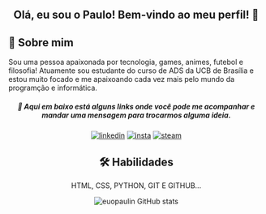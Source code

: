 <center>

## Olá, eu sou o Paulo! Bem-vindo ao meu perfil! 👋

</center>

## 🚀 Sobre mim
Sou uma pessoa apaixonada por tecnologia, games, animes, futebol e filosofia! Atuamente sou estudante do curso de ADS da UCB de Brasília e estou muito focado e me apaixoando cada vez mais pelo mundo da programção e informática.

<center>

##### 🔗 Aqui em baixo está alguns links onde você pode me acompanhar e mandar uma mensagem para trocarmos alguma ideia.


[![linkedin](https://img.shields.io/badge/LinkedIn-0077B5?style=for-the-badge&logo=linkedin&logoColor=white)](www.linkedin.com/in/euopaulo)
[![insta](https://img.shields.io/badge/Instagram-E4405F?style=for-the-badge&logo=instagram&logoColor=white)](https://www.instagram.com/eu_opaulin/)
[![steam](https://img.shields.io/badge/Steam-000000?style=for-the-badge&logo=steam&logoColor=white)](https://steamcommunity.com/id/eupaulin/)



## 🛠 Habilidades
HTML, CSS, PYTHON, GIT E GITHUB...

![euopaulin GitHub stats](https://github-readme-stats.vercel.app/api?username=euopaulin&show_icons=true&theme=dracula)

</center>


